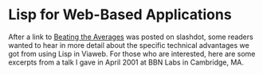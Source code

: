 # Lisp for Web-Based Applications


After a link to 
[Beating the Averages](avg.html) was posted on slashdot, 
some readers wanted to hear in more detail 
about the specific technical advantages we got from using
Lisp in Viaweb. For those who are interested,
here are some excerpts from a talk I gave in April 2001 at
BBN Labs in Cambridge, MA.  
  



